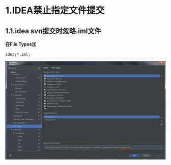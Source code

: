 # 1.IDEA禁止指定文件提交
## 1.1.idea svn提交时忽略.iml文件

**在File Types加**
```
idea;*.iml;
```

![](/static/image/微信截图_20210128142744.png)
